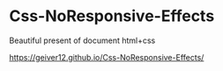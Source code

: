 # Css-NoResponsive-Effects
 Beautiful present of document html+css

https://geiver12.github.io/Css-NoResponsive-Effects/
